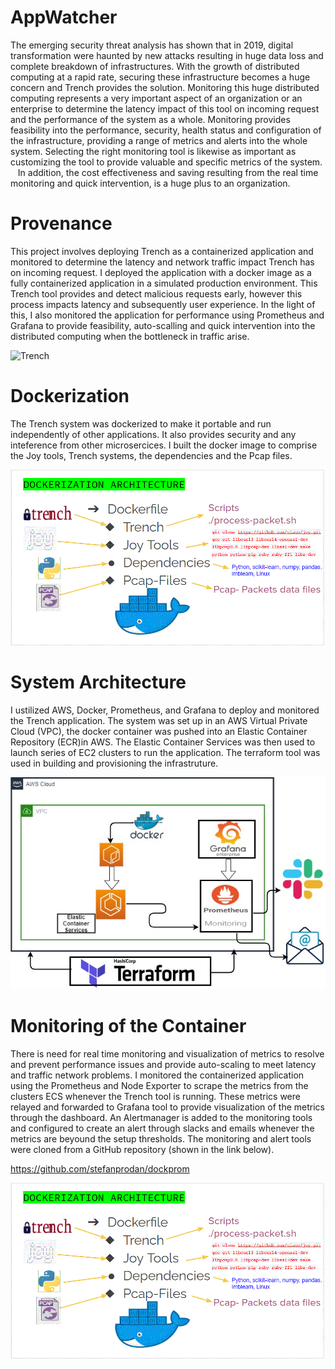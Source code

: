 # AppWatcher
The emerging security threat analysis has shown that in 2019, digital transformation were haunted by new attacks resulting in huge data loss and complete breakdown of infrastructures. 
With the growth of distributed computing at a rapid rate, securing these infrastructure becomes a huge concern and Trench provides the solution.
Monitoring this huge distributed computing represents a very important aspect of an organization or an enterprise to determine the latency impact of this tool on incoming request and the performance of the system as a whole. 
Monitoring provides feasibility into the performance, security, health status and configuration of the infrastructure, providing a range of metrics and alerts into the whole system. Selecting the right monitoring tool is likewise as important as customizing the tool to provide valuable and specific metrics of the system.   
In addition, the cost effectiveness and saving resulting from the real time monitoring and quick intervention, is a huge plus to an organization.


# Provenance
This project involves deploying Trench as a containerized application and monitored to determine the latency and network traffic impact Trench has on incoming request. I deployed the application with a docker image as a fully containerized application in a simulated production environment. This Trench tool provides and detect malicious requests early, however this process impacts latency and subsequently user experience. In the light of this, I also monitored the application for performance using Prometheus and Grafana to provide feasibility, auto-scalling and quick intervention into the distributed computing when the bottleneck in traffic arise.

![Trench](https://github.com/Chukudubem/trench/blob/master/images/trench.png?raw=true)
 
 # Dockerization
 The Trench system was dockerized to make it portable and run independently of other applications. It also provides security and any inteference from other microsercices.
 I built the docker image to comprise the Joy tools, Trench systems, the dependencies and the Pcap files.
 
![Dokerization](Dokerfile_img.GIF)

# System Architecture
I ustilized AWS, Docker, Prometheus, and Grafana to deploy and monitored the Trench application. The system was set up in an AWS Virtual Private Cloud (VPC), the docker container was pushed into an Elastic Container Repository (ECR)in AWS. The Elastic Container Services was then used to launch series of EC2 clusters to run the application. The terraform tool was used in building and provisioning the infrastruture.

![System-Architecture](System-diagram.jpg)

# Monitoring of the Container 
There is need for real time monitoring and visualization of metrics to resolve and prevent performance issues and provide auto-scaling to meet latency and traffic network problems.
I monitored the containerized application using the Prometheus and Node Exporter to scrape the metrics from the clusters ECS whenever the Trench tool is running. These metrics were relayed and forwarded to Grafana tool to provide visualization of the metrics through the dashboard. An Alertmanager is added to the monitoring tools and configured to create an alert through slacks and emails whenever the metrics are beyound the setup thresholds. The monitoring and alert tools were cloned from a GitHub repository (shown in the link below).  


https://github.com/stefanprodan/dockprom

![Dokerization](Dokerfile_img.GIF)
